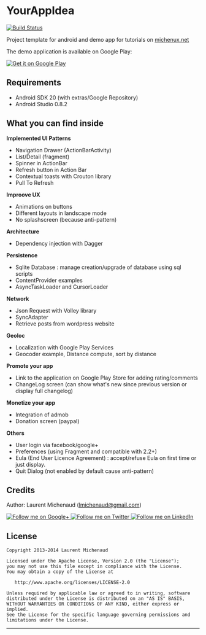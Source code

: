 # YourAppIdea

[![Build Status](https://travis-ci.org/Michenux/YourAppIdea.svg?branch=master)](https://travis-ci.org/Michenux/YourAppIdea)

Project template for android and demo app for tutorials on [michenux.net](http://www.michenux.net)

The demo application is available on Google Play:

 [![Get it on Google Play](http://www.android.com/images/brand/get_it_on_play_logo_small.png)](https://play.google.com/store/apps/details?id=org.michenux.yourappidea)

## Requirements

* Android SDK 20 (with extras/Google Repository)
* Android Studio 0.8.2

## What you can find inside

**Implemented UI Patterns**

* Navigation Drawer (ActionBarActivity)
* List/Detail (fragment)
* Spinner in ActionBar
* Refresh button in Action Bar
* Contextual toasts with Crouton library
* Pull To Refresh


**Improove UX**

* Animations on buttons
* Different layouts in landscape mode
* No splashscreen (because anti-pattern)


**Architecture**

* Dependency injection with Dagger


**Persistence**

* Sqlite Database : manage creation/upgrade of database using sql scripts
* ContentProvider examples
* AsyncTaskLoader and CursorLoader


**Network**

* Json Request with Volley library
* SyncAdapter
* Retrieve posts from wordpress website


**Geoloc**

* Localization with Google Play Services
* Geocoder example, Distance compute, sort by distance


**Promote your app**

* Link to the application on Google Play Store for adding rating/comments
* ChangeLog screen (can show what's new since previous version or display full changelog)


**Monetize your app**

* Integration of admob
* Donation screen (paypal)


**Others**

* User login via facebook/google+
* Preferences (using Fragment and compatible with 2.2+)
* Eula (End User Licence Agreement) : accept/refuse Eula on first time or just display.
* Quit Dialog (not enabled by default cause anti-pattern)

## Credits

Author: Laurent Michenaud (lmichenaud@gmail.com)

<a href="https://plus.google.com/+LaurentMichenaud/posts">
  <img alt="Follow me on Google+"
       src="http://www.michenux.net/images/g+64.png" />
</a>
<a href="https://twitter.com/Michenux">
  <img alt="Follow me on Twitter"
       src="http://www.michenux.net/images/twitter64.png" />
</a>
<a href="http://www.linkedin.com/pub/laurent-michenaud/5/148/b32">
  <img alt="Follow me on LinkedIn"
       src="http://www.michenux.net/images/linkedin.png" />
</a>

License
-------

    Copyright 2013-2014 Laurent Michenaud

    Licensed under the Apache License, Version 2.0 (the "License");
    you may not use this file except in compliance with the License.
    You may obtain a copy of the License at

       http://www.apache.org/licenses/LICENSE-2.0

    Unless required by applicable law or agreed to in writing, software
    distributed under the License is distributed on an "AS IS" BASIS,
    WITHOUT WARRANTIES OR CONDITIONS OF ANY KIND, either express or implied.
    See the License for the specific language governing permissions and
    limitations under the License.


---
